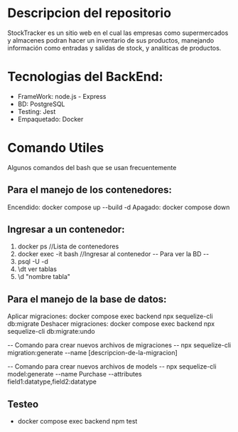 # Descripcion del repositorio
StockTracker es un sitio web en el cual las empresas como supermercados y almacenes podran hacer un inventario de sus productos, manejando información como entradas y salidas de stock, y analiticas de productos.

# Tecnologias del BackEnd:
- FrameWork: node.js - Express
- BD: PostgreSQL
- Testing: Jest
- Empaquetado: Docker

# Comando Utiles
Algunos comandos del bash que se usan frecuentemente

## Para el manejo de los contenedores:
Encendido: docker compose up --build -d
Apagado: docker compose down

## Ingresar a un contenedor:
1. docker ps //Lista de contenedores
2. docker exec -it <Nombre contenedor> bash //Ingresar al contenedor
-- Para ver la BD --
3. psql -U <usuario> -d <nombre bd>
4. \dt ver tablas
5. \d "nombre tabla"

## Para el manejo de la base de datos:
Aplicar migraciones: docker compose exec backend npx sequelize-cli db:migrate
Deshacer migraciones: docker compose exec backend npx sequelize-cli db:migrate:undo

-- Comando para crear nuevos archivos de migraciones --
npx sequelize-cli migration:generate --name [descripcion-de-la-migracion]

-- Comando para crear nuevos archivos de models -- 
npx sequelize-cli model:generate --name Purchase --attributes field1:datatype,field2:datatype

## Testeo
- docker compose exec backend npm test
